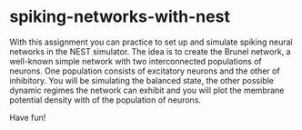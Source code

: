 # spiking-networks-with-nest

With this assignment you can practice to set up and simulate spiking neural networks in the NEST simulator. The idea is to create the Brunel network, a well-known simple network with two interconnected populations of neurons. One population consists of excitatory neurons and the other of inhibitory. You will be simulating the balanced state, the other possible dynamic regimes the network can exhibit and you will plot the membrane potential density with of the population of neurons.

Have fun!
